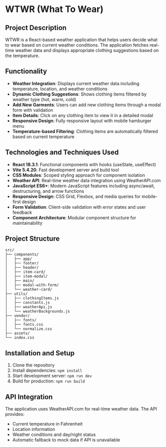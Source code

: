 # WTWR (What To Wear)

## Project Description

WTWR is a React-based weather application that helps users decide what to wear based on current weather conditions. The application fetches real-time weather data and displays appropriate clothing suggestions based on the temperature.

## Functionality

- **Weather Integration**: Displays current weather data including temperature, location, and weather conditions
- **Dynamic Clothing Suggestions**: Shows clothing items filtered by weather type (hot, warm, cold)
- **Add New Garments**: Users can add new clothing items through a modal form with validation
- **Item Details**: Click on any clothing item to view it in a detailed modal
- **Responsive Design**: Fully responsive layout with mobile hamburger menu
- **Temperature-based Filtering**: Clothing items are automatically filtered based on current temperature

## Technologies and Techniques Used

- **React 18.3.1**: Functional components with hooks (useState, useEffect)
- **Vite 5.4.20**: Fast development server and build tool
- **CSS Modules**: Scoped styling approach for component isolation
- **Weather API**: Real-time weather data integration using WeatherAPI.com
- **JavaScript ES6+**: Modern JavaScript features including async/await, destructuring, and arrow functions
- **Responsive Design**: CSS Grid, Flexbox, and media queries for mobile-first design
- **Form Validation**: Client-side validation with error states and user feedback
- **Component Architecture**: Modular component structure for maintainability

## Project Structure

```
src/
├── components/
│   ├── app/
│   ├── footer/
│   ├── header/
│   ├── item-card/
│   ├── item-modal/
│   ├── main/
│   ├── modal-with-form/
│   └── weather-card/
├── utils/
│   ├── clothingItems.js
│   ├── constants.js
│   ├── weatherApi.js
│   └── weatherBackgrounds.js
├── vendor/
│   ├── fonts/
│   ├── fonts.css
│   └── normalize.css
├── assets/
└── index.css
```

## Installation and Setup

1. Clone the repository
2. Install dependencies: `npm install`
3. Start development server: `npm run dev`
4. Build for production: `npm run build`

## API Integration

The application uses WeatherAPI.com for real-time weather data. The API provides:

- Current temperature in Fahrenheit
- Location information
- Weather conditions and day/night status
- Automatic fallback to mock data if API is unavailable
